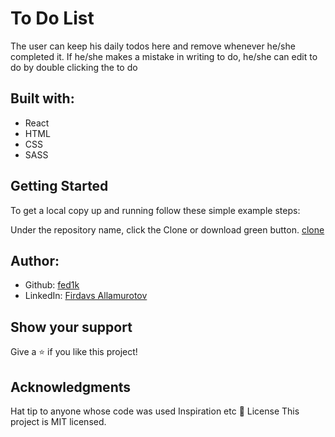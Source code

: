 # To Do List
The user can keep his daily todos here and remove whenever he/she completed it. If he/she makes a mistake in writing to do, he/she can edit to do by double clicking the to do

## Built with:
  * React
  * HTML
  * CSS
  * SASS

## Getting Started
To get a local copy up and running follow these simple example steps:

Under the repository name, click the Clone or download green button.
   [clone](git@github.com:fed1k/todowithReact.git)

## Author:
 * Github: [fed1k](https://github.com/fed1k)
 * LinkedIn: [Firdavs Allamurotov](https://www.linkedin.com/in/firdavs-allamurotov-12b60a226/)

## Show your support
Give a ⭐️ if you like this project!

## Acknowledgments
Hat tip to anyone whose code was used
Inspiration
etc
📝 License
This project is MIT licensed.